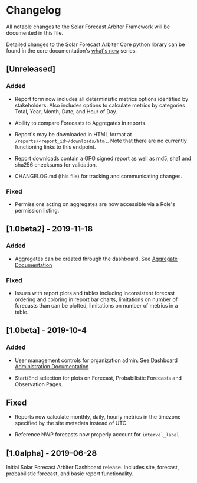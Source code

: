 # Changelog

All notable changes to the Solar Forecast Arbiter Framework will be documented
in this file.

Detailed changes to the Solar Forecast Arbiter Core python library can be found
in the core documentation's [what's new](https://solarforecastarbiter-core.readthedocs.io/en/latest/whatsnew/index.html) series.

## [Unreleased]

### Added

- Report form now includes all deterministic metrics options identified by
  stakeholders. Also includes options to calculate metrics by categories Total,
  Year, Month, Date, and Hour of Day.

- Ability to compare Forecasts to Aggregates in reports.

- Report's may be downloaded in HTML format at
  `/reports/<report_id>/downloads/html`. Note that there are no currently
  functioning links to this endpoint.

- Report downloads contain a GPG signed report as well as md5, sha1 and sha256
  checksums for validation.

- CHANGELOG.md (this file) for tracking and communicating changes.


### Fixed

- Permissions acting on aggregates are now accessible via a Role's permission
  listing.


## [1.0beta2] - 2019-11-18

### Added

- Aggregates can be created through the dashboard. See  [Aggregate Documentation](https://solarforecastarbiter.org/documentation/dashboard/working-with-data/#create-new-aggregate) 

### Fixed

- Issues with report plots and tables including inconsistent forecast ordering
  and coloring in report bar charts, limitations on number of forecasts than
  can be plotted, limitations on number of metrics in a table.

## [1.0beta] - 2019-10-4

### Added

- User management controls for organization admin. See [Dashboard Administration Documentation](https://solarforecastarbiter.org/documentation/dashboard/administration/)

- Start/End selection for plots on Forecast, Probabilistic Forecasts and
  Observation Pages. 

## Fixed

- Reports now calculate monthly, daily, hourly metrics in the timezone
  specified by the site metadata instead of UTC.

- Reference NWP forecasts now properly account for `interval_label`

## [1.0alpha] - 2019-06-28

Initial Solar Forecast Arbiter Dashboard release. Includes site, forecast,
probabilistic forecast, and basic report functionality.
